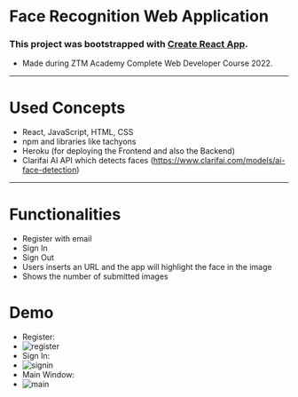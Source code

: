 # Face Recognition Web Application
### This project was bootstrapped with [Create React App](https://github.com/facebook/create-react-app).
- Made during ZTM Academy Complete Web Developer Course 2022.
---
# Used Concepts
- React, JavaScript, HTML, CSS
- npm and libraries like tachyons
- Heroku (for deploying the Frontend and also the Backend)
- Clarifai AI API which detects faces (https://www.clarifai.com/models/ai-face-detection)
---
# Functionalities
- Register with email
- Sign In
- Sign Out
- Users inserts an URL and the app will highlight the face in the image
- Shows the number of submitted images
# Demo
- Register:
- ![register](https://user-images.githubusercontent.com/72084877/140733158-ad65f053-683a-499c-b893-4c0481b5000d.png)
- Sign In:
- ![signin](https://user-images.githubusercontent.com/72084877/140733205-1a004b1e-ede6-4197-9405-7aec454060bd.png)
- Main Window:
- ![main](https://user-images.githubusercontent.com/72084877/140733246-2720d63f-e6d8-4693-8bed-2c5f261eb5f8.png)
